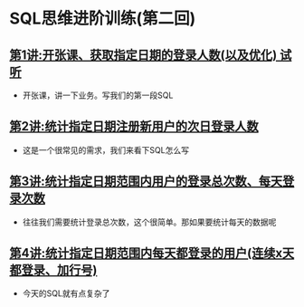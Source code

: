 # SQL思维进阶训练(第二回)

## [第1讲:开张课、获取指定日期的登录人数(以及优化) 试听](http://www.jtthink.com/course/play/1657)
* 开张课，讲一下业务。写我们的第一段SQL

## [第2讲:统计指定日期注册新用户的次日登录人数](http://www.jtthink.com/course/play/1658)
* 这是一个很常见的需求，我们来看下SQL怎么写

## [第3讲:统计指定日期范围内用户的登录总次数、每天登录次数](http://www.jtthink.com/course/play/1659)
* 往往我们需要统计登录总次数，这个很简单。那如果要统计每天的数据呢

## [第4讲:统计指定日期范围内每天都登录的用户(连续x天都登录、加行号)](http://www.jtthink.com/course/play/1660)
* 今天的SQL就有点复杂了